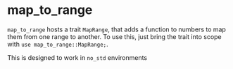 # map_to_range

`map_to_range` hosts a trait `MapRange`, that adds a function to numbers to map them from one range to another.
To use this, just bring the trait into scope with `use map_to_range::MapRange;`.

This is designed to work in `no_std` environments

